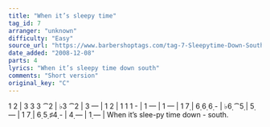 ```yaml
---
title: "When it’s sleepy time"
tag_id: 7
arranger: "unknown"
difficulty: "Easy"
source_url: "https://www.barbershoptags.com/tag-7-Sleepytime-Down-South-(Long-version)"
date_added: "2008-12-08"
parts: 4
lyrics: "When it’s sleepy time down south"
comments: "Short version"
original_key: "C"
---
```


1  2  |  3  3  3 ⁀2  | ♭3 ⁀2  |  3  —  |
1  2  |  1  1  1  -  |  1  —  |  1  —  |
1  7̣  |  6̣  6̣  6̣  -  | ♭6̣ ⁀5̣  |  5̣  —  |
1  7̣  |  6̣  5̣ ♯4̣  -  |  4̣  —  |  1̣  —  |
When it’s 
        slee-py time   down -   south.  
